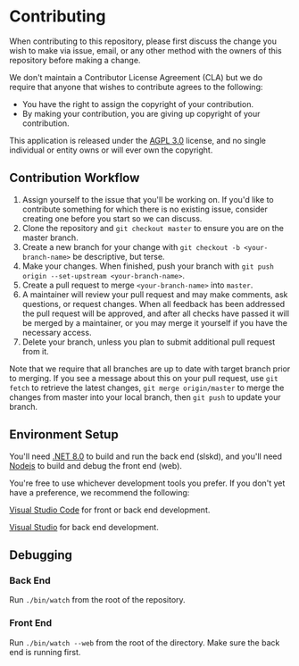 # Contributing

When contributing to this repository, please first discuss the change you wish to make via issue,
email, or any other method with the owners of this repository before making a change. 

We don't maintain a Contributor License Agreement (CLA) but we do require that anyone that wishes to contribute agrees to the following:

* You have the right to assign the copyright of your contribution.
* By making your contribution, you are giving up copyright of your contribution.

This application is released under the [AGPL 3.0](https://github.com/slskd/slskd/blob/master/LICENSE) license, and no single individual or entity owns
or will ever own the copyright.

## Contribution Workflow

1. Assign yourself to the issue that you'll be working on.  If you'd like to contribute something for which there is no 
   existing issue, consider creating one before you start so we can discuss.
1. Clone the repository and `git checkout master` to ensure you are on the master branch.
1. Create a new branch for your change with `git checkout -b <your-branch-name>` be descriptive, but terse.
1. Make your changes.  When finished, push your branch with `git push origin --set-upstream <your-branch-name>`.
1. Create a pull request to merge `<your-branch-name>` into `master`.
1. A maintainer will review your pull request and may make comments, ask questions, or request changes.  When all
   feedback has been addressed the pull request will be approved, and after all checks have passed it will be merged by
   a maintainer, or you may merge it yourself if you have the necessary access.
1. Delete your branch, unless you plan to submit additional pull request from it.

Note that we require that all branches are up to date with target branch prior to merging.  If you see a message about this
on your pull request, use `git fetch` to retrieve the latest changes,  `git merge origin/master` to merge the changes from master
into your local branch, then `git push` to update your branch.

## Environment Setup

You'll need [.NET 8.0](https://dotnet.microsoft.com/en-us/download) to build and run the back end (slskd), and you'll 
need [Nodejs](https://nodejs.org/en/) to build and debug the front end (web).

You're free to use whichever development tools you prefer.  If you don't yet have a preference, we recommend the following:

[Visual Studio Code](https://code.visualstudio.com/) for front or back end development.

[Visual Studio](https://visualstudio.microsoft.com/downloads/) for back end development.

## Debugging

### Back End

Run `./bin/watch` from the root of the repository.

### Front End

Run `./bin/watch --web` from the root of the directory.  Make sure the back end is running first.
